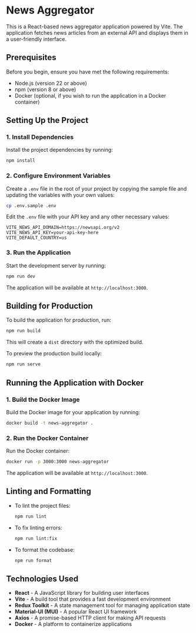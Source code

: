 
# News Aggregator

This is a React-based news aggregator application powered by Vite. The application fetches news articles from an external API and displays them in a user-friendly interface.

## Prerequisites

Before you begin, ensure you have met the following requirements:

- Node.js (version 22 or above)
- npm (version 8 or above)
- Docker (optional, if you wish to run the application in a Docker container)

## Setting Up the Project

### 1. Install Dependencies

Install the project dependencies by running:

```bash
npm install
```

### 2. Configure Environment Variables

Create a `.env` file in the root of your project by copying the sample file and updating the variables with your own values:

```bash
cp .env.sample .env
```

Edit the `.env` file with your API key and any other necessary values:

```
VITE_NEWS_API_DOMAIN=https://newsapi.org/v2
VITE_NEWS_API_KEY=your-api-key-here
VITE_DEFAULT_COUNTRY=us
```

### 3. Run the Application

Start the development server by running:

```bash
npm run dev
```

The application will be available at `http://localhost:3000`.

## Building for Production

To build the application for production, run:

```bash
npm run build
```

This will create a `dist` directory with the optimized build.

To preview the production build locally:

```bash
npm run serve
```

## Running the Application with Docker

### 1. Build the Docker Image

Build the Docker image for your application by running:

```bash
docker build -t news-aggregator .
```

### 2. Run the Docker Container

Run the Docker container:

```bash
docker run -p 3000:3000 news-aggregator
```

The application will be available at `http://localhost:3000`.

## Linting and Formatting

- To lint the project files:

  ```bash
  npm run lint
  ```

- To fix linting errors:

  ```bash
  npm run lint:fix
  ```

- To format the codebase:

  ```bash
  npm run format
  ```

## Technologies Used

- **React** - A JavaScript library for building user interfaces
- **Vite** - A build tool that provides a fast development environment
- **Redux Toolkit** - A state management tool for managing application state
- **Material-UI (MUI)** - A popular React UI framework
- **Axios** - A promise-based HTTP client for making API requests
- **Docker** - A platform to containerize applications
